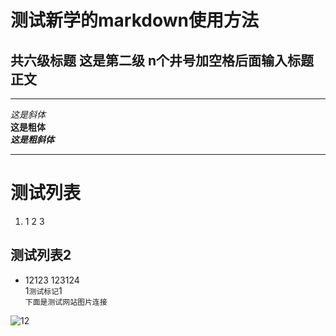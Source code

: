 # 测试新学的markdown使用方法  
## 共六级标题 这是第二级 n个井号加空格后面输入标题正文  
***  
*这是斜体*  
**这是粗体**  
***这是粗斜体***  
***  
# 测试列表  
1. 1
2
3
## 测试列表2 
- 12123
123124  
1`测试标记`1  
`下面是测试网站图片连接`

![12](http://pics5.baidu.com/feed/023b5bb5c9ea15ce4f714732c99af4f73b87b289.jpeg?token=e752b7c475362058fc4bf7faf22bbca7&s=29E4B1089CA310967B882B920300C087)
